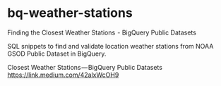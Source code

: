 # bq-weather-stations
Finding the Closest Weather Stations  - BigQuery Public Datasets

SQL snippets to find and validate location weather stations from NOAA GSOD Public Dataset in BigQuery.

Closest Weather Stations — BigQuery Public Datasets 
https://link.medium.com/42alxWcOH9 
